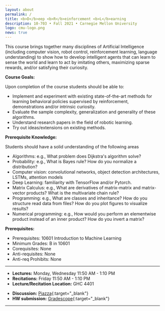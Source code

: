 ```yaml
---
layout: about
permalink: /
title: <b>D</b>eep <b>R</b>einforcement <b>L</b>earning
description: 10-703 • Fall 2021 • Carnegie Mellon University
logo: cmu-logo.png
news: true
---
```


This course brings together many disciplines of Artificial Intelligence (including computer vision, robot control, reinforcement learning, language understanding) to show how to develop intelligent agents that can learn to sense the world and learn to act by imitating others, maximizing sparse rewards, and/or satisfying their curiosity.

**Course Goals:**

Upon completion of the course students should be able to:
- Implement and experiment with existing state-of-the-art methods for learning behavioral policies supervised by reinforcement, demonstrations and/or intrinsic curiosity.
- Evaluate the sample complexity, generalization and generality of these algorithms.
- Understand research papers in the field of robotic learning.
- Try out ideas/extensions on existing methods.

**Prerequisite Knowledge:**

Students should have a solid understanding of the following areas
- Algorithms: e.g., What problem does Dijkstra's algorithm solve?
- Probability: e.g., What is Bayes rule? How do you normalize a distribution?
- Computer vision: convolutional networks, object detection architectures, LSTMs, attention models
- Deep Learning: familiarity  with TensorFlow and/or Pytorch.
- Matrix Calculus: e.g., What are derivatives of matrix-matrix and matrix-vector products? What is the multivariate chain rule?
- Programming: e.g., What are classes and inheritance? How do you structure read data from files? How do you plot figures to visualize results?
- Numerical programming: e.g., How would you perform an elementwise product instead of an inner product? How do you invert a matrix?

**Prerequisites:**
- Prerequisites: 10601 Introduction to Machine Learning
- Minimum Grades: B in 10601
- Corequisites: None
- Anti-requisites: None
- Anti-req Prohibits: None

***

- **Lectures:** Monday, Wednesday 11:50 AM - 1:10 PM
- **Recitations:** Friday 11:50 AM - 1:10 PM
- **Lecture/Recitation Location:** GHC 4401
<!-- - **Office Hours Location:** [Gates-Hillman Center 8228](https://goo.gl/maps/74vUj6uoaTTzYM937){:target="\_blank"} -->
- **Discussion:** [Piazza](https://piazza.com){:target="\_blank"}
- **HW submission:** [Gradescope](https://www.gradescope.com){:target="\_blank"}
<!-- - **Contact:** For external enquiries, personal matters or in emergencies, you can email Brynn at
bedmunds@andrew.cmu.edu. -->

***
